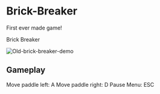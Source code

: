 # Brick-Breaker
First ever made game!

Brick Breaker

![Old-brick-breaker-demo](https://user-images.githubusercontent.com/38596161/149230490-98e68e00-4281-4dd7-9761-8d5a0864dbdb.gif)

## Gameplay
Move paddle left: A
Move paddle right: D
Pause Menu: ESC
